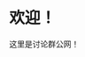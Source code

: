 <!DOCTYPE html>
<html>
<head>
<meta charset="utf-8">
</head>
<body>
    <h1>欢迎！</h1>
    <p>这里是讨论群公网！</p>
</body>
</html>
